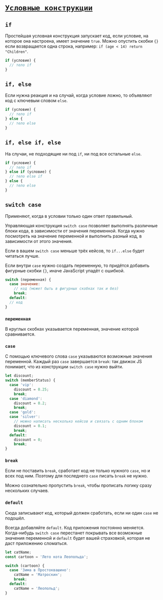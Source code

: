 # [`Условные конструкции`](../index.md)

## `if`

Простейшая условная конструкция запускает код, если условие, на которое она настроена, имеет значение `true`. Можно опустить скобки `{}` если возвращается одна строка, например: `if (age < 14) return "Children"`.

```js
if (условие) {
  // тело if
}
```

## `if, else `

Если нужна реакция и на случай, когда условие ложно, то объявляют код с ключевым словом `else`.

```js
if (условие) {
  // тело if
} else {
  // тело else
}
```

## `if, else if, else`

На случаи, не подходящие ни под `if`, ни под все остальные `else`.

```js
if (условие) {
  // тело if
} else if (условие) {
  // тело else if
} else {
  // тело else
}
```

## `switch case`

Применяют, когда в условии только один ответ правильный.

Управляющая конструкция `switch case` позволяет выполнять различные блоки кода, в зависимости от значения переменной. Когда нужно посмотреть на значение переменной и выполнить разный код, в зависимости от этого значения.

Если в вашем `switch case` меньше трёх кейсов, то `if...else` будет читаться лучше.

Если внутри `case` нужно создать переменную, то придётся добавить фигурные скобки `{}`, иначе JavaScript упадёт с ошибкой.

```js
switch (переменная) {
  case значение:
    // код (может быть в фигурных скобках так и без)
    break;
  default:
  // код
}
```

### `переменная`

В круглых скобках указывается переменная, значение которой сравнивается.

### `case`

С помощью ключевого слова `case` указываются возможные значения переменной. Каждый раз `case` завершается `break`: так движок JS понимает, что из конструкции `switch case` нужно выйти.

```js
let discount;
switch (memberStatus) {
  case 'vip':
    discount = 0.25;
    break;
  case 'diamond':
    discount = 0.2;
    break;
  case 'gold':
  case 'silver':
    // можно написать несколько кейсов и связать с одним блоком
    discount = 0.1;
    break;
  default:
    discount = 0;
    break;
}
```

### `break`

Если не поставить `break`, сработает код не только нужного `case`, но и всех под ним. Поэтому для последнего `case` писать `break` не нужно.

Можно сознательно пропустить `break`, чтобы прописать логику сразу нескольких случаев.

### `default`

Сюда записывают код, который должен сработать, если ни один `case` не подошёл.

Всегда добавляйте `default`. Код приложения постоянно меняется. Когда-нибудь `switch case` перестанет покрывать все возможные значения переменной и `default` будет вашей страховкой, которая не даст приложению cломаться.

```js
let catName;
const cartoon = 'Лето кота Леопольда';

switch (cartoon) {
  case 'Зима в Простоквашино':
    catName = 'Матроскин';
    break;
  default:
    catName = 'Леопольд';
}
```
